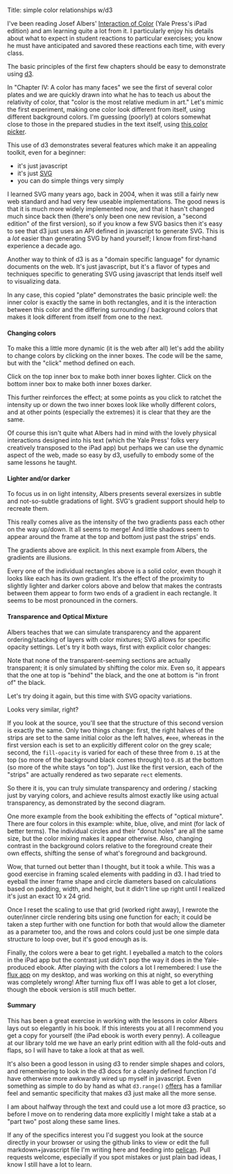 Title:      simple color relationships w/d3


I've been reading Josef Albers' [Interaction of
Color](http://yupnet.org/interactionofcolor/) (Yale Press's iPad
edition) and am learning quite a lot from it. I particularly enjoy
his details about what to expect in student reactions to particular
exercises; you know he must have anticipated and savored these
reactions each time, with every class.

The basic principles of the first few chapters should be easy to
demonstrate using [d3](http://d3js.org/).

In "Chapter IV: A color has many faces" we see the first of several
color plates and we are quickly drawn into what he has to teach us
about the relativity of color, that "color is the most relative
medium in art." Let's mimic the first experiment, making one color
look different from itself, using different background colors. I'm
guessing (poorly!) at colors somewhat close to those in the prepared
studies in the text itself, using [this color
picker](http://www.colorpicker.com/).

<div id='basic'></div>
<script>
var width = 700, height = 800;
var svg = d3.select("#basic").append("svg")
    .attr("width", width)
    .attr("height", height);
var outer1 = svg.append("rect")
    .attr("x", 50)
    .attr("y", 50)
    .attr("width", 600)
    .attr("height", 300)
    .attr("fill", "#4C0A73");
var inner1 = svg.append("rect")
    .attr("x", 100)
    .attr("y", 100)
    .attr("width", 500)
    .attr("height", 200)
    .attr("fill", "#5A6E5E");
var outer2 = svg.append("rect")
    .attr("x", 50)
    .attr("y", 450)
    .attr("width", 600)
    .attr("height", 300)
    .attr("fill", "#9DD1CE");
var inner2 = svg.append("rect")
    .attr("x", 100)
    .attr("y", 500)
    .attr("width", 500)
    .attr("height", 200)
    .attr("fill", "#5A6E5E");
</script>

This use of d3 demonstrates several features which make it an
appealing toolkit, even for a beginner:

* it's just javascript
* it's just [SVG](http://en.wikipedia.org/wiki/Scalable_Vector_Graphics)
* you can do simple things very simply

I learned SVG many years ago, back in 2004, when it was still a
fairly new web standard and had very few useable implementations.
The good news is that it is much more widely implemented now, and
that it hasn't changed much since back then (there's only been one
new revision, a "second edition" of the first version), so if you
know a few SVG basics then it's easy to see that d3 just uses an
API defined in javascript to generate SVG.  This is a *lot* easier
than generating SVG by hand yourself; I know from first-hand
experience a decade ago.

Another way to think of d3 is as a "domain specific language" for
dynamic documents on the web.  It's just javascript, but it's a
flavor of types and techniques specific to generating SVG using
javascript that lends itself well to visualizing data.

In any case, this copied "plate" demonstrates the basic principle
well: the inner color is exactly the same in both rectangles, and
it is the interaction between this color and the differing surrounding
/ background colors that makes it look different from itself from
one to the next.


#### Changing colors

To make this a little more dynamic (it is the web after all) let's
add the ability to change colors by clicking on the inner boxes.
The code will be the same, but with the "click" method defined on
each.

Click on the top inner box to make both inner boxes lighter.  Click
on the bottom inner box to make both inner boxes darker.

<div id='changing-colors'></div>
<script>
var width = 700, height = 800;
var innercolor = "#5A6E5E";
var svg = d3.select("#changing-colors").append("svg")
    .attr("width", width)
    .attr("height", height);
var outer1 = svg.append("rect")
    .attr("x", 50)
    .attr("y", 50)
    .attr("width", 600)
    .attr("height", 300)
    .attr("fill", "#4C0A73");
var inner1 = svg.append("rect")
    .attr("x", 100)
    .attr("y", 100)
    .attr("width", 500)
    .attr("height", 200)
    .attr("fill", innercolor)
    .on("click", function(){
        brighten();
    });
var outer2 = svg.append("rect")
    .attr("x", 50)
    .attr("y", 450)
    .attr("width", 600)
    .attr("height", 300)
    .attr("fill", "#9DD1CE");
var inner2 = svg.append("rect")
    .attr("x", 100)
    .attr("y", 500)
    .attr("width", 500)
    .attr("height", 200)
    .attr("fill", innercolor)
    .on("click", function(){
        darken();
    });

function brighten () {
    [inner1, inner2].forEach(function(item) {
        item.style("fill", d3.hsl(item.style("fill")).brighter(.1));
    });
}

function darken () {
    [inner1, inner2].forEach(function(item) {
        item.style("fill", d3.hsl(item.style("fill")).darker(.1));
    });
}
</script>


This further reinforces the effect; at some points as you click to
ratchet the intensity up or down the two inner boxes look like
wholly different colors, and at other points (especially the extremes)
it is clear that they are the same.

Of course this isn't quite what Albers had in mind with the lovely
physical interactions designed into his text (which the Yale Press' folks
very creatively transposed to the iPad app) but perhaps we can use the
dynamic aspect of the web, made so easy by d3, usefully to embody some
of the same lessons he taught.


#### Lighter and/or darker

To focus us in on light intensity, Albers presents several exersizes
in subtle and not-so-subtle gradations of light. SVG's gradient support
should help to recreate them.

<div id='light-stripes'></div>
<script>
var width = 450, height = 700;
var svg = d3.select("#light-stripes").append("svg")
    .attr("width", width)
    .attr("height", height);
// basic gradient
var gradient_up = svg.append("svg:defs")
    .append("svg:linearGradient")
        .attr("id", "gradient_up")
        .attr("x1", "0%")
        .attr("y1", "0%")
        .attr("x2", "0%")
        .attr("y2", "100%");
gradient_up.append("svg:stop")
    .attr("offset", "0%")
    .attr("stop-color", "#222")
    .attr("stop-opacity", 1);
gradient_up.append("svg:stop")
    .attr("offset", "100%")
    .attr("stop-color", "#ddd")
    .attr("stop-opacity", 1);
// now the opposite; perhaps a transform instead?
var gradient_down = svg.append("svg:defs")
    .append("svg:linearGradient")
        .attr("id", "gradient_down")
        .attr("x1", "0%")
        .attr("y1", "100%")
        .attr("x2", "0%")
        .attr("y2", "0%");
gradient_down.append("svg:stop")
    .attr("offset", "0%")
    .attr("stop-color", "#222")
    .attr("stop-opacity", 1);
gradient_down.append("svg:stop")
    .attr("offset", "100%")
    .attr("stop-color", "#ddd")
    .attr("stop-opacity", 1);

// the frame
var outer = svg.append("rect")
    .attr("x", 0)
    .attr("y", 0)
    .attr("width", width)
    .attr("height", height)
    .attr("fill", "#888");
// the inner "background"
var inner = svg.append("rect")
    .attr("x", 10)
    .attr("y", 10)
    .attr("width", width - 20)
    .attr("height", height - 20)
    .style("fill", "url(#gradient_up)");

var bar_width = (width-20) / 19;

var x_scale = d3.scale.linear()
    .domain([0, 18])
    .range([10, width - 10 - bar_width]);

// the "foreground"
for(var i=0; i<19; i++) {
    if(i % 2) {
        var barup = svg.append("rect")
            .attr("x", x_scale(i))
            .attr("y", 10)
            .attr("width", bar_width)
            .attr("height", height - 20);
        barup.style("fill", "url(#gradient_down)");
    }
}
</script>

This really comes alive as the intensity of the two gradients pass
each other on the way up/down. It all seems to merge!  And little
shadows seem to appear around the frame at the top and bottom just
past the strips' ends.

The gradients above are explicit. In this next example from Albers,
the gradients are illusions.

<div id='gradations'></div>
<script>
var width = 300, height = 700;
var svg = d3.select("#gradations").append("svg")
    .attr("width", width)
    .attr("height", height);

// the frame
var outer = svg.append("rect")
    .attr("x", 0)
    .attr("y", 0)
    .attr("width", width)
    .attr("height", height)
    .attr("fill", "#888");

var bar_width = (width - 60) / 2;
var bar_height = (height - 20) / 17;

var y_scale = d3.scale.linear()
    .domain([0, 16])
    .range([height - 20 - bar_height, 20]);
var color_scale = d3.scale.linear()
    .domain([0, 16])
    .range(['#222', '#ddd']);

// the panels
for(var i=0; i<17; i++) {
    var panel = svg.append("rect")
        .attr("x", 20)
        .attr("y", y_scale(i))
        .attr("width", bar_width)
        .attr("height", bar_height)
        .style("fill", color_scale(i));
    var panel = svg.append("rect")
        .attr("x", (width / 2) + 10)
        .attr("y", y_scale(i))
        .attr("width", bar_width)
        .attr("height", bar_height)
        .style("fill", color_scale(i));
}
</script>


Every one of the individual rectangles above is a solid color, even
though it looks like each has its own gradient. It's the effect of the 
proximity to slightly lighter and darker colors above and below that
makes the contrasts between them appear to form two ends of a gradient
in each rectangle. It seems to be most pronounced in the corners.


#### Transparence and Optical Mixture

Albers teaches that we can simulate transparency and the apparent
ordering/stacking of layers with color mixtures; SVG allows for
specific opacity settings. Let's try it both ways, first with
explicit color changes:

<div id='transparency'></div>
<script>
var width = 450, height = 700;
var svg = d3.select("#transparency").append("svg")
    .attr("width", width)
    .attr("height", height);

// the frame
var outer = svg.append("rect")
    .attr("x", 0)
    .attr("y", 0)
    .attr("width", width)
    .attr("height", height)
    .attr("fill", "#ADA0BA");

// black "foreground"
var foreground = svg.append("rect")
    .attr("x", 210)
    .attr("y", 50)
    .attr("width", 200)
    .attr("height", 600)
    .attr("fill", "#111");

// white strips, left side
var strip1 = svg.append("rect")
    .attr("x", 60)
    .attr("y", 110)
    .attr("width", 150)
    .attr("height", 120)
    .attr("fill", "#eee");

var strip2 = svg.append("rect")
    .attr("x", 60)
    .attr("y", 290)
    .attr("width", 150)
    .attr("height", 120)
    .attr("fill", "#eee");

var strip3 = svg.append("rect")
    .attr("x", 60)
    .attr("y", 470)
    .attr("width", 150)
    .attr("height", 120)
    .attr("fill", "#eee");

// "white" strips, right side
var strip4 = svg.append("rect")
    .attr("x", 210)
    .attr("y", 110)
    .attr("width", 120)
    .attr("height", 120)
    .attr("fill", "#333");

var strip5 = svg.append("rect")
    .attr("x", 210)
    .attr("y", 290)
    .attr("width", 120)
    .attr("height", 120)
    .attr("fill", "#888");

var strip3 = svg.append("rect")
    .attr("x", 210)
    .attr("y", 470)
    .attr("width", 120)
    .attr("height", 120)
    .attr("fill", "#ccc");
</script>


Note that none of the transparent-seeming sections are actually
transparent; it is only simulated by shifting the color mix. Even
so, it appears that the one at top is "behind" the black, and the
one at bottom is "in front of" the black.

Let's try doing it again, but this time with SVG opacity variations.


<div id='transparency2'></div>
<script>
var width = 450, height = 700;
var svg = d3.select("#transparency2").append("svg")
    .attr("width", width)
    .attr("height", height);

// the frame
var outer = svg.append("rect")
    .attr("x", 0)
    .attr("y", 0)
    .attr("width", width)
    .attr("height", height)
    .attr("fill", "#ADA0BA");

// black "foreground"
var foreground = svg.append("rect")
    .attr("x", 210)
    .attr("y", 50)
    .attr("width", 200)
    .attr("height", 600)
    .attr("fill", "#111");

// white strips, left side
var strip1 = svg.append("rect")
    .attr("x", 60)
    .attr("y", 110)
    .attr("width", 150)
    .attr("height", 120)
    .attr("fill", "#eee");

var strip2 = svg.append("rect")
    .attr("x", 60)
    .attr("y", 290)
    .attr("width", 150)
    .attr("height", 120)
    .attr("fill", "#eee");

var strip3 = svg.append("rect")
    .attr("x", 60)
    .attr("y", 470)
    .attr("width", 150)
    .attr("height", 120)
    .attr("fill", "#eee");

// "white" strips, right side
var strip4 = svg.append("rect")
    .attr("x", 210)
    .attr("y", 110)
    .attr("width", 120)
    .attr("height", 120)
    .attr("fill-opacity", 0.15)
    .attr("fill", "#eee");

var strip5 = svg.append("rect")
    .attr("x", 210)
    .attr("y", 290)
    .attr("width", 120)
    .attr("height", 120)
    .attr("fill-opacity", 0.5)
    .attr("fill", "#eee");

var strip3 = svg.append("rect")
    .attr("x", 210)
    .attr("y", 470)
    .attr("width", 120)
    .attr("height", 120)
    .attr("fill-opacity", 0.85)
    .attr("fill", "#eee");
</script>

Looks very similar, right?

If you look at the source, you'll see that the structure of this
second version is exactly the same. Only two things change: first,
the right halves of the strips are set to the same initial color
as the left halves, `#eee`, whereas in the first version each is
set to an explicitly different color on the grey scale; second, the
`fill-opacity` is varied for each of these three from `0.15` at the
top (so more of the background black comes through) to `0.85` at the
bottom (so more of the white stays "on top"). Just like the first
version, each of the "strips" are actually rendered as two separate
`rect` elements.

So there it is, you can truly simulate transparency and ordering /
stacking just by varying colors, and achieve results almost exactly
like using actual transparency, as demonstrated by the second
diagram.

One more example from the book exhibiting the effects of "optical
mixture". There are four colors in this example: white, blue, olive,
and mint (for lack of better terms). The individual circles and 
their "donut holes" are all the same size, but the color mixing
makes it appear otherwise. Also, changing contrast in the background
colors relative to the foreground create their own effects, shifting
the sense of what's foreground and background.


<div id='circles'></div>
<script>
var width = 380, height = 800;
var svg = d3.select("#circles").append("svg")
    .attr("width", width)
    .attr("height", height);

// colors
var white = "#eee",
    olive = "#8A8049",
    blue = "#248591",
    mint = "#9BC9B2";

// the frame
var outer = svg.append("rect")
    .attr("x", 0)
    .attr("y", 0)
    .attr("width", width)
    .attr("height", height)
    .attr("fill", olive);

// padding elements
var padding = 40;

// scales for placing the circles
var dia = 30;
var x = d3.scale.linear()
    .domain([0, 9])
    .range([padding + dia/2, width - (padding + dia/2)]);

var ydia = (height - (padding * 2)) / 24;
var y = d3.scale.linear()
    .domain([0, 23])
    .range([padding + dia/2, height - (padding + dia/2)]);

// ranges for counting the circles
var xrange = d3.range(0, 10);
var yrange = d3.range(0, 8);

// draw outer circles, want to repeat per color
var outer_circles = function(range_factor, color) {
    xrange.forEach(function (xe, xi, xa) {
        yrange.forEach(function (ye, yi, ya) {
            svg.append("circle")
                .attr("cx", x(xe))
                .attr("cy", y(ye + range_factor))
                .attr("r", dia/2)
                .attr("fill", color);
        });
    });
};

outer_circles(0, white);
outer_circles(8, mint);
outer_circles(16, blue);

// draw inner circles, arbitrary sets of y-lines and color
var inner_circles = function(ystart, ystop, color) {
    xrange.forEach(function (xe, xi, xa) {
        d3.range(ystart, ystop).forEach(function (ye, yi, ya) {
            svg.append("circle")
                .attr("cx", x(xe))
                .attr("cy", y(ye))
                .attr("r", dia/5)
                .attr("fill", color);
        });
    });
};

inner_circles(2, 4, mint);
inner_circles(4, 6, olive);
inner_circles(6, 10, blue);
inner_circles(10, 12, olive);
inner_circles(14, 18, white);
inner_circles(18, 20, mint);
inner_circles(20, 22, olive);
</script>

Wow, that turned out better than I thought, but it took a while.
This was a good exercise in framing scaled elements with padding
in d3. I had tried to eyeball the inner frame shape and circle
diameters based on calculations based on padding, width, and height,
but it didn't line up right until I realized it's just an exact 10
x 24 grid.

Once I reset the scaling to use that grid (worked right away), I
rewrote the outer/inner circle rendering bits using one function
for each; it could be taken a step further with one function for
both that would allow the diameter as a parameter too, and the rows
and colors could just be one simple data structure to loop over,
but it's good enough as is.

Finally, the colors were a bear to get right. I eyeballed a match
to the colors in the iPad app but the contrast just didn't pop the
way it does in the Yale-produced ebook. After playing with the
colors a lot I remembered: I use the [flux app](https://justgetflux.com/)
on my desktop, and was working on this at night, so everything was
completely wrong! After turning flux off I was able to get a lot
closer, though the ebook version is still much better.


#### Summary

This has been a great exercise in working with the lessons in color 
Albers lays out so elegantly in his book. If this interests you at
all I recommend you get a copy for yourself (the iPad ebook is worth
every penny). A colleague at our library told me we have an early
print edition with all the fold-outs and flaps, so I will have to
take a look at that as well.

It's also been a good lesson in using d3 to render simple shapes
and colors, and remembering to look in the d3 docs for a cleanly
defined function I'd have otherwise more awkwardly wired up myself
in javascript. Even something as simple to do by hand as what
`d3.range()` [offers](https://github.com/mbostock/d3/wiki/Arrays#d3_range)
has a familiar feel and semantic specificity that makes d3 just
make all the more sense.

I am about halfway through the text and could use a lot more d3
practice, so before I move on to rendering data more explicitly I
might take a stab at a "part two" post along these same lines.

If any of the specifics interest you I'd suggest you look at the 
source directly in your browser or using the github links to view
or edit the full markdown+javascript file I'm writing here and
feeding into [pelican](http://blog.getpelican.com/). Pull requests
welcome, especially if you spot mistakes or just plain bad ideas,
I know I still have a lot to learn.
